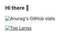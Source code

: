 ### Hi there 👋

![Anurag's GitHub stats](https://github-readme-stats.vercel.app/api?username=matiast02&count_private=true&theme=radical)

[![Top Langs](https://github-readme-stats.vercel.app/api/top-langs/?username=matiast02&&langs_count=8)](https://github.com/matiast02/github-readme-stats)
<!--
**matiast02/matiast02** is a ✨ _special_ ✨ repository because its `README.md` (this file) appears on your GitHub profile.

Here are some ideas to get you started:

- 🔭 I’m currently working on ...
- 🌱 I’m currently learning ...
- 👯 I’m looking to collaborate on ...
- 🤔 I’m looking for help with ...
- 💬 Ask me about ...
- 📫 How to reach me: ...
- 😄 Pronouns: ...
- ⚡ Fun fact: ...
-->
